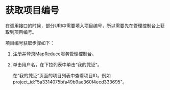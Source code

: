 # 获取项目编号<a name="ZH-CN_TOPIC_0109962588"></a>

在调用接口的时候，部分URI中需要填入项目编号，所以需要先在管理控制台上获取到项目编号。

项目编号获取步骤如下：

1.  注册并登录MapReduce服务管理控制台。
2.  单击用户名，在下拉列表中单击“我的凭证“。

    在“我的凭证“页面的项目列表中查看项目ID。例如project\_id:"5a3314075bfa49b9ae360f4ecd333695"。



